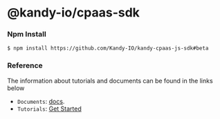 @kandy-io/cpaas-sdk
========

### Npm Install

`$ npm install https://github.com/Kandy-IO/kandy-cpaas-js-sdk#beta`

### Reference

The information about tutorials and documents can be found in the links below

* `Documents`: [docs](https://Kandy-IO.github.io/kandy-cpaas-js-sdk/docs).
* `Tutorials`:  [Get Started](https://Kandy-IO.github.io/kandy-cpaas-js-sdk/tutorials/?KANDYFQDN=oauth-cpaas.att.com#/Get%20Started)





